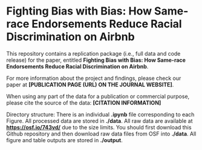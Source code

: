 # Fighting Bias with Bias: How Same-race Endorsements Reduce Racial Discrimination on Airbnb

This repository contains a replication package (i.e., full data and code release) for the paper, entitled **Fighting Bias with Bias: How Same-race Endorsements Reduce Racial Discrimination on Airbnb**.

For more information about the project and findings, please check our paper at **[PUBLICATION PAGE (URL) ON THE JOURNAL WEBSITE]**.

When using any part of the data for a publication or commercial purpose, please cite the source of the data: **[CITATION INFORMATION]**

Directory structure: There is an individual **.ipynb** file corresponding to each Figure. All processed data are stored in **./data**. All raw data are available at **https://osf.io/743vd/** due to the size limits. You should first download this Github repository and then download raw data files from OSF into **./data**. All figure and table outputs are stored in **./output**.